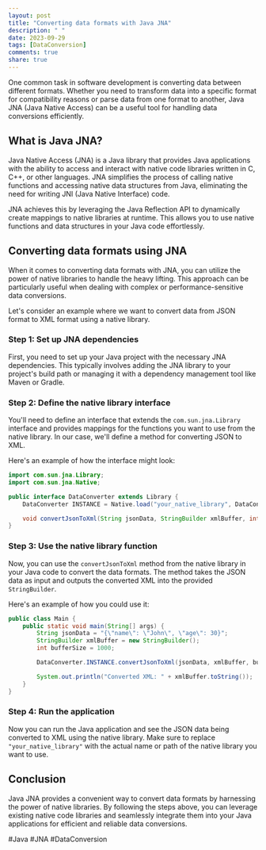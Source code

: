 ```yaml
---
layout: post
title: "Converting data formats with Java JNA"
description: " "
date: 2023-09-29
tags: [DataConversion]
comments: true
share: true
---
```


One common task in software development is converting data between different formats. Whether you need to transform data into a specific format for compatibility reasons or parse data from one format to another, Java JNA (Java Native Access) can be a useful tool for handling data conversions efficiently.

## What is Java JNA?

Java Native Access (JNA) is a Java library that provides Java applications with the ability to access and interact with native code libraries written in C, C++, or other languages. JNA simplifies the process of calling native functions and accessing native data structures from Java, eliminating the need for writing JNI (Java Native Interface) code.

JNA achieves this by leveraging the Java Reflection API to dynamically create mappings to native libraries at runtime. This allows you to use native functions and data structures in your Java code effortlessly.

## Converting data formats using JNA

When it comes to converting data formats with JNA, you can utilize the power of native libraries to handle the heavy lifting. This approach can be particularly useful when dealing with complex or performance-sensitive data conversions.

Let's consider an example where we want to convert data from JSON format to XML format using a native library.

### Step 1: Set up JNA dependencies

First, you need to set up your Java project with the necessary JNA dependencies. This typically involves adding the JNA library to your project's build path or managing it with a dependency management tool like Maven or Gradle.

### Step 2: Define the native library interface

You'll need to define an interface that extends the `com.sun.jna.Library` interface and provides mappings for the functions you want to use from the native library. In our case, we'll define a method for converting JSON to XML.

Here's an example of how the interface might look:

```java
import com.sun.jna.Library;
import com.sun.jna.Native;

public interface DataConverter extends Library {
    DataConverter INSTANCE = Native.load("your_native_library", DataConverter.class);

    void convertJsonToXml(String jsonData, StringBuilder xmlBuffer, int bufferSize);
}
```

### Step 3: Use the native library function

Now, you can use the `convertJsonToXml` method from the native library in your Java code to convert the data formats. The method takes the JSON data as input and outputs the converted XML into the provided `StringBuilder`.

Here's an example of how you could use it:

```java
public class Main {
    public static void main(String[] args) {
        String jsonData = "{\"name\": \"John\", \"age\": 30}";
        StringBuilder xmlBuffer = new StringBuilder();
        int bufferSize = 1000;

        DataConverter.INSTANCE.convertJsonToXml(jsonData, xmlBuffer, bufferSize);

        System.out.println("Converted XML: " + xmlBuffer.toString());
    }
}
```

### Step 4: Run the application

Now you can run the Java application and see the JSON data being converted to XML using the native library. Make sure to replace `"your_native_library"` with the actual name or path of the native library you want to use.

## Conclusion

Java JNA provides a convenient way to convert data formats by harnessing the power of native libraries. By following the steps above, you can leverage existing native code libraries and seamlessly integrate them into your Java applications for efficient and reliable data conversions.

#Java #JNA #DataConversion